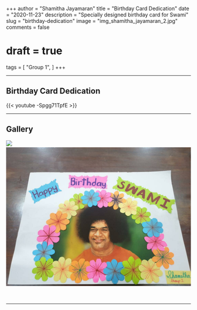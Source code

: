 +++
author = "Shamitha Jayamaran"
title = "Birthday Card Dedication"
date = "2020-11-23"
description = "Specially designed birthday card for Swami"
slug = "birthday-dedication"
image = "img_shamitha_jayamaran_2.jpg"
comments = false
# draft = true
tags = [
    "Group 1",
]
+++

---

## Birthday Card Dedication

{{< youtube -Spgg71TpfE >}}

---

## Gallery

![](img_shamitha_jayamaran_1.jpg) ![](img_shamitha_jayamaran_2.jpg)

<br>

---